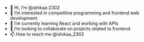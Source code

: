 - 👋 Hi, I’m @ishikaa-2302
- 👀 I’m interested in competitive programming and frontend web development.
- 🌱 I’m currently learning React and working with APIs
- 💞️ I’m looking to collaborate on projects related to frontend 
- 📫 How to reach me @ishikaa_2302 

